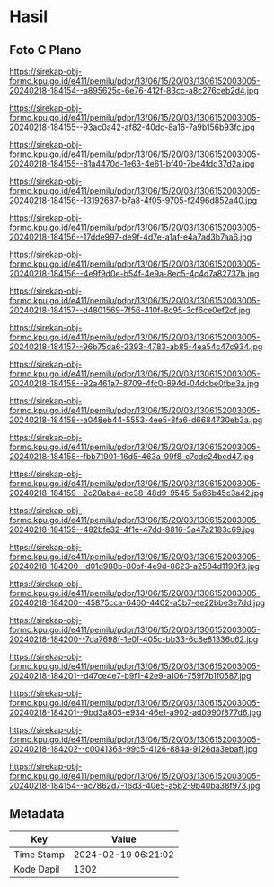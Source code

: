 # Hasil

## Foto C Plano

https://sirekap-obj-formc.kpu.go.id/e411/pemilu/pdpr/13/06/15/20/03/1306152003005-20240218-184154--a895625c-6e76-412f-83cc-a8c276ceb2d4.jpg

https://sirekap-obj-formc.kpu.go.id/e411/pemilu/pdpr/13/06/15/20/03/1306152003005-20240218-184155--93ac0a42-af82-40dc-8a16-7a9b156b93fc.jpg

https://sirekap-obj-formc.kpu.go.id/e411/pemilu/pdpr/13/06/15/20/03/1306152003005-20240218-184155--81a4470d-1e63-4e61-bf40-7be4fdd37d2a.jpg

https://sirekap-obj-formc.kpu.go.id/e411/pemilu/pdpr/13/06/15/20/03/1306152003005-20240218-184156--13192687-b7a8-4f05-9705-f2496d852a40.jpg

https://sirekap-obj-formc.kpu.go.id/e411/pemilu/pdpr/13/06/15/20/03/1306152003005-20240218-184156--17dde997-de9f-4d7e-a1af-e4a7ad3b7aa6.jpg

https://sirekap-obj-formc.kpu.go.id/e411/pemilu/pdpr/13/06/15/20/03/1306152003005-20240218-184156--4e9f9d0e-b54f-4e9a-8ec5-4c4d7a82737b.jpg

https://sirekap-obj-formc.kpu.go.id/e411/pemilu/pdpr/13/06/15/20/03/1306152003005-20240218-184157--d4801569-7f56-410f-8c95-3cf6ce0ef2cf.jpg

https://sirekap-obj-formc.kpu.go.id/e411/pemilu/pdpr/13/06/15/20/03/1306152003005-20240218-184157--96b75da6-2393-4783-ab85-4ea54c47c934.jpg

https://sirekap-obj-formc.kpu.go.id/e411/pemilu/pdpr/13/06/15/20/03/1306152003005-20240218-184158--92a461a7-8709-4fc0-894d-04dcbe0fbe3a.jpg

https://sirekap-obj-formc.kpu.go.id/e411/pemilu/pdpr/13/06/15/20/03/1306152003005-20240218-184158--a048eb44-5553-4ee5-8fa6-d6684730eb3a.jpg

https://sirekap-obj-formc.kpu.go.id/e411/pemilu/pdpr/13/06/15/20/03/1306152003005-20240218-184158--fbb71901-16d5-463a-99f8-c7cde24bcd47.jpg

https://sirekap-obj-formc.kpu.go.id/e411/pemilu/pdpr/13/06/15/20/03/1306152003005-20240218-184159--2c20aba4-ac38-48d9-9545-5a66b45c3a42.jpg

https://sirekap-obj-formc.kpu.go.id/e411/pemilu/pdpr/13/06/15/20/03/1306152003005-20240218-184159--482bfe32-4f1e-47dd-8816-5a47a2183c69.jpg

https://sirekap-obj-formc.kpu.go.id/e411/pemilu/pdpr/13/06/15/20/03/1306152003005-20240218-184200--d01d988b-80bf-4e9d-8623-a2584d1190f3.jpg

https://sirekap-obj-formc.kpu.go.id/e411/pemilu/pdpr/13/06/15/20/03/1306152003005-20240218-184200--45875cca-6460-4402-a5b7-ee22bbe3e7dd.jpg

https://sirekap-obj-formc.kpu.go.id/e411/pemilu/pdpr/13/06/15/20/03/1306152003005-20240218-184200--7da7698f-1e0f-405c-bb33-6c8e81336c62.jpg

https://sirekap-obj-formc.kpu.go.id/e411/pemilu/pdpr/13/06/15/20/03/1306152003005-20240218-184201--d47ce4e7-b9f1-42e9-a106-759f7b1f0587.jpg

https://sirekap-obj-formc.kpu.go.id/e411/pemilu/pdpr/13/06/15/20/03/1306152003005-20240218-184201--9bd3a805-e934-46e1-a902-ad0990f877d6.jpg

https://sirekap-obj-formc.kpu.go.id/e411/pemilu/pdpr/13/06/15/20/03/1306152003005-20240218-184202--c0041363-99c5-4126-884a-9126da3ebaff.jpg

https://sirekap-obj-formc.kpu.go.id/e411/pemilu/pdpr/13/06/15/20/03/1306152003005-20240218-184154--ac7862d7-16d3-40e5-a5b2-9b40ba38f973.jpg


## Metadata

| Key        | Value               |
| ---------- | ------------------- |
| Time Stamp | 2024-02-19 06:21:02 |
| Kode Dapil | 1302                |



